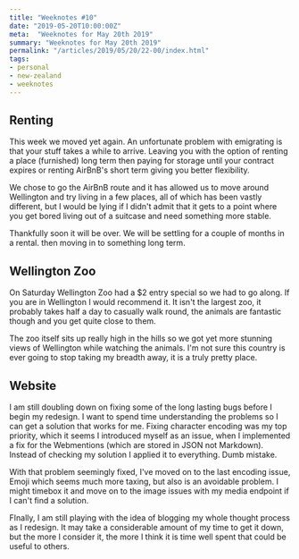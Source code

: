```yaml
---
title: "Weeknotes #10"
date: "2019-05-20T10:00:00Z"
meta:  "Weeknotes for May 20th 2019"
summary: "Weeknotes for May 20th 2019"
permalink: "/articles/2019/05/20/22-00/index.html"
tags:
- personal
- new-zealand
- weeknotes
---
```


## Renting

This week we moved yet again. An unfortunate problem with emigrating is that your stuff takes a while to arrive. Leaving you with the option of renting a place (furnished) long term then paying for storage until your contract expires or renting AirBnB's short term giving you better flexibility.

We chose to go the AirBnB route and it has allowed us to move around Wellington and try living in a few places, all of which has been vastly different, but I would be lying if I didn't admit that it gets to a point where you get bored living out of a suitcase and need something more stable.

Thankfully soon it will be over.  We will be settling for a couple of months in a rental. then moving in to something long term.

## Wellington Zoo

On Saturday Wellington Zoo had a $2 entry special so we had to go along. If you are in Wellington I would recommend it. It isn't the largest zoo, it probably takes  half a day to casually walk round, the animals are fantastic though and you get quite close to them.

The zoo itself sits up really high in the hills so we got yet more stunning views of Wellington while watching the animals. I'm not sure this country is ever going to stop taking my breadth away, it is a truly pretty place.

## Website

I am still doubling down on fixing some of the long lasting bugs before I begin my redesign. I want to spend time understanding the problems so I can get a solution that works for me. Fixing character encoding was my top priority, which it seems I introduced myself as an issue, when I implemented a fix for the Webmentions (which are stored in JSON not Markdown). Instead of checking my solution I applied it to everything. Dumb mistake.

With that problem seemingly fixed, I've moved on to the last encoding issue, Emoji which seems much more taxing, but also is an avoidable problem. I might timebox it and move on to the image issues with my media endpoint if I can't find a solution.

FInally, I am still playing with the idea of blogging my whole thought process as I redesign. It may take a considerable amount of my time to get it down, but the more I consider it, the more I think it is time well spent that could be useful to others.
